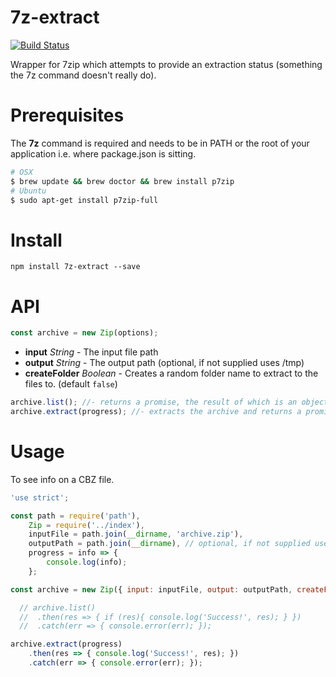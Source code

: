 7z-extract
==========

[![Build Status](https://travis-ci.org/leemm/7z-extract.svg?branch=master)](https://travis-ci.org/leemm/7z-extract)

Wrapper for 7zip which attempts to provide an extraction status (something the 7z command doesn't really do).

# Prerequisites

The **7z** command is required and needs to be in PATH or the root of your application i.e. where package.json is sitting.

```sh
# OSX
$ brew update && brew doctor && brew install p7zip
# Ubuntu
$ sudo apt-get install p7zip-full
```

# Install
```
npm install 7z-extract --save
```

# API

```javascript
const archive = new Zip(options);
```
* **input** *String* - The input file path
* **output** *String* - The output path (optional, if not supplied uses /tmp)
* **createFolder** *Boolean* - Creates a random folder name to extract to the files to. (default ```false```)

```javascript
archive.list(); //- returns a promise, the result of which is an object including array of files in the archive
archive.extract(progress); //- extracts the archive and returns a promise, progress function optionally returns current status as object (index, totalNumberOfFiles, percentage)
```

# Usage

To see info on a CBZ file.

```javascript
'use strict';

const path = require('path'),
    Zip = require('../index'),
    inputFile = path.join(__dirname, 'archive.zip'),
    outputPath = path.join(__dirname), // optional, if not supplied uses /tmp
    progress = info => {
        console.log(info);
    };

const archive = new Zip({ input: inputFile, output: outputPath, createFolder: true });

  // archive.list()
  //  .then(res => { if (res){ console.log('Success!', res); } })
  //  .catch(err => { console.error(err); });

archive.extract(progress)
    .then(res => { console.log('Success!', res); })
    .catch(err => { console.error(err); });

```